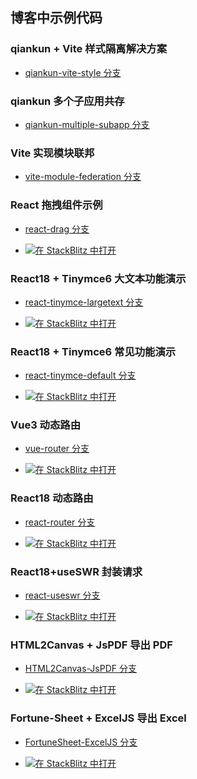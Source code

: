 ## 博客中示例代码

### qiankun + Vite 样式隔离解决方案

- [qiankun-vite-style 分支](https://github.com/zxiaosi/blog-code/tree/qiankun-vite-style)

### qiankun 多个子应用共存

- [qiankun-multiple-subapp 分支](https://github.com/zxiaosi/blog-code/tree/qiankun-multiple-subapp)

### Vite 实现模块联邦

- [vite-module-federation 分支](https://github.com/zxiaosi/blog-code/tree/vite-module-federation)

### React 拖拽组件示例

- [react-drag 分支](https://github.com/zxiaosi/blog-code/tree/react-drag)

- [![在 StackBlitz 中打开](https://developer.stackblitz.com/img/open_in_stackblitz_small.svg)](https://stackblitz.com/github/zxiaosi/blog-code/tree/react-drag?file=src%2FApp.tsx)

### React18 + Tinymce6 大文本功能演示

- [react-tinymce-largetext 分支](https://github.com/zxiaosi/blog-code/tree/react-tinymce-largetext)

- [![在 StackBlitz 中打开](https://developer.stackblitz.com/img/open_in_stackblitz_small.svg)](https://stackblitz.com/github/zxiaosi/blog-code/tree/react-tinymce-largetext?file=src%2FApp.tsx)

### React18 + Tinymce6 常见功能演示

- [react-tinymce-default 分支](https://github.com/zxiaosi/blog-code/tree/react-tinymce-default)

- [![在 StackBlitz 中打开](https://developer.stackblitz.com/img/open_in_stackblitz_small.svg)](https://stackblitz.com/github/zxiaosi/blog-code/tree/react-tinymce-default?file=src%2FApp.tsx)

### Vue3 动态路由

- [vue-router 分支](https://github.com/zxiaosi/blog-code/tree/vue3-router)

- [![在 StackBlitz 中打开](https://developer.stackblitz.com/img/open_in_stackblitz_small.svg)](https://stackblitz.com/github/zxiaosi/blog-code/tree/vue3-router?file=src%2Fmain.ts)

### React18 动态路由

- [react-router 分支](https://github.com/zxiaosi/blog-code/tree/react-router)

- [![在 StackBlitz 中打开](https://developer.stackblitz.com/img/open_in_stackblitz_small.svg)](https://stackblitz.com/github/zxiaosi/blog-code/tree/react-router?file=src%2FApp.tsx)

### React18+useSWR 封装请求

- [react-useswr 分支](https://github.com/zxiaosi/blog-code/tree/react-useswr)

- [![在 StackBlitz 中打开](https://developer.stackblitz.com/img/open_in_stackblitz_small.svg)](https://stackblitz.com/github/zxiaosi/blog-code/tree/react-useswr?file=src%2FApp.tsx)

### HTML2Canvas + JsPDF 导出 PDF

- [HTML2Canvas-JsPDF 分支](https://github.com/zxiaosi/blog-code/tree/HTML2Canvas-JsPDF)

- [![在 StackBlitz 中打开](https://developer.stackblitz.com/img/open_in_stackblitz_small.svg)](https://stackblitz.com/github/zxiaosi/blog-code/tree/HTML2Canvas-JsPDF?file=src%2Fmain.ts)

### Fortune-Sheet + ExcelJS 导出 Excel

- [FortuneSheet-ExcelJS 分支](https://github.com/zxiaosi/blog-code/tree/FortuneSheet-ExcelJS)

- [![在 StackBlitz 中打开](https://developer.stackblitz.com/img/open_in_stackblitz_small.svg)](https://stackblitz.com/github/zxiaosi/blog-code/tree/FortuneSheet-ExcelJS?file=src%2Fmain.ts)
